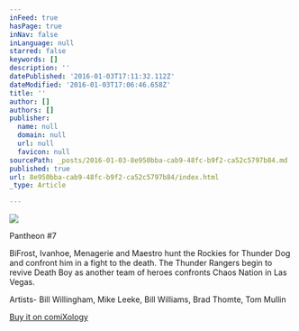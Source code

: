 ```yaml
---
inFeed: true
hasPage: true
inNav: false
inLanguage: null
starred: false
keywords: []
description: ''
datePublished: '2016-01-03T17:11:32.112Z'
dateModified: '2016-01-03T17:06:46.658Z'
title: ''
author: []
authors: []
publisher:
  name: null
  domain: null
  url: null
  favicon: null
sourcePath: _posts/2016-01-03-8e950bba-cab9-48fc-b9f2-ca52c5797b84.md
published: true
url: 8e950bba-cab9-48fc-b9f2-ca52c5797b84/index.html
_type: Article

---
```

![](https://the-grid-user-content.s3-us-west-2.amazonaws.com/58ac5805-1ffa-4f74-9851-6b97cdd425cf.png)

Pantheon \#7 

BiFrost, Ivanhoe, Menagerie and Maestro hunt the Rockies for Thunder Dog and confront him in a fight to the death. The Thunder Rangers begin to revive Death Boy as another team of heroes confronts Chaos Nation in Las Vegas. 

Artists- Bill Willingham, Mike Leeke, Bill Williams, Brad Thomte, Tom Mullin 

[Buy it on comiXology
][0]

[0]: https://www.comixology.com/Bill-Willinghams-Pantheon-7/digital-comic/18121